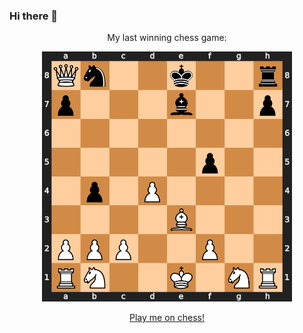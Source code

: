 ### Hi there 👋

<!--
**aidenstern/aidenstern** is a ✨ _special_ ✨ repository because its `README.md` (this file) appears on your GitHub profile.

Here are some ideas to get you started:

- 🔭 I’m currently working on ...
- 🌱 I’m currently learning ...
- 👯 I’m looking to collaborate on ...
- 🤔 I’m looking for help with ...
- 💬 Ask me about ...
- 📫 How to reach me: ...
- 😄 Pronouns: ...
- ⚡ Fun fact: ...
-->

<p align="center">My last winning chess game:</p>

<div align="center">
  <img src="https://raw.githubusercontent.com/aidenstern/aidenstern/master/wgame.svg" alt="alt text" width="400" height="400"/>
</div>


<p align="center">
  <a href="https://www.chess.com/register?ref_id=70352704"> Play me on chess! </a> 
</p>


